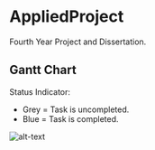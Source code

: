 # AppliedProject
Fourth Year Project and Dissertation.

## Gantt Chart

Status Indicator:
- Grey = Task is uncompleted.
- Blue = Task is completed.

![alt-text](https://github.com/MarkReillyGMIT/AppliedProject/blob/main/ReadMeFiles/GanttChart2.gif)
